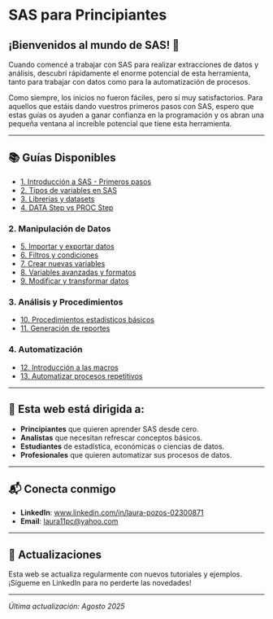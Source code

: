 # SAS para Principiantes 

## ¡Bienvenidos al mundo de SAS! 🚀

Cuando comencé a trabajar con SAS para realizar extracciones de datos y análisis, descubrí rápidamente el enorme potencial de esta herramienta, tanto para trabajar con datos como para la automatización de procesos.

Como siempre, los inicios no fueron fáciles, pero sí muy satisfactorios. Para aquellos que estáis dando vuestros primeros pasos con SAS, espero que estas guías os ayuden a ganar confianza en la programación y os abran una pequeña ventana al increíble potencial que tiene esta herramienta.

---

## 📚 Guías Disponibles

- [1. Introducción a SAS - Primeros pasos](./01-introduccion.html)
- [2. Tipos de variables en SAS](./02-tipos-variables.html)
- [3. Librerías y datasets](./03-librerias.html)
- [4. DATA Step vs PROC Step](./04-data-vs-proc.html)

### 2. Manipulación de Datos
- [5. Importar y exportar datos](./05-importar-exportar.html)  
- [6. Filtros y condiciones](./06-filtros.html)  
- [7. Crear nuevas variables](./07-variables.html)  
- [8. Variables avanzadas y formatos](./08-variables-avanzadas.html)  
- [9. Modificar y transformar datos](./09-transformar.html)  

### 3. Análisis y Procedimientos
- [10. Procedimientos estadísticos básicos](./10-proc-estadisticos.html)  
- [11. Generación de reportes](./11-reportes.html)  

### 4. Automatización
- [12. Introducción a las macros](./12-macros.html)  
- [13. Automatizar procesos repetitivos](./13-automatizacion.html)

---

## 🎯 Esta web está dirigida a:
- **Principiantes** que quieren aprender SAS desde cero.
- **Analistas** que necesitan refrescar conceptos básicos.
- **Estudiantes** de estadística, económicas o ciencias de datos.
- **Profesionales** que quieren automatizar sus procesos de datos.

---

## 📬 Conecta conmigo

- **LinkedIn**: www.linkedin.com/in/laura-pozos-02300871
- **Email**: laura11pc@yahoo.com

---

## 🔄 Actualizaciones

Esta web se actualiza regularmente con nuevos tutoriales y ejemplos. ¡Sígueme en LinkedIn para no perderte las novedades!

---

*Última actualización: Agosto 2025*
